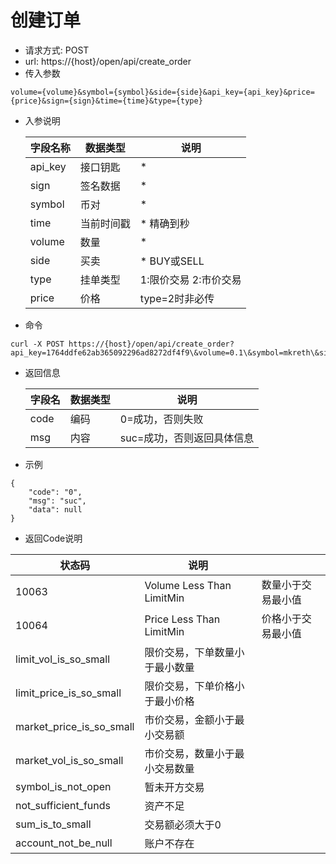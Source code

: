 # 创建订单
- 请求方式: POST
- url: https://{host}/open/api/create_order
- 传入参数 
```
volume={volume}&symbol={symbol}&side={side}&api_key={api_key}&price={price}&sign={sign}&time={time}&type={type}
```
- 入参说明

  | 字段名称 | 数据类型 | 说明 |
  | --- | --- | --- |
  | api_key | 接口钥匙 | * |
  | sign | 签名数据 | * |
  | symbol | 币对 | * |
  | time | 当前时间戳 | * 精确到秒 |
  | volume | 数量 | * |
  | side | 买卖 | * BUY或SELL |
  | type | 挂单类型 | 1:限价交易 2:市价交易 |
  | price | 价格 | type=2时非必传 |

- 命令
```
curl -X POST https://{host}/open/api/create_order?api_key=1764ddfe62ab365092296ad8272df4f9\&volume=0.1\&symbol=mkreth\&side=BUY\&price=0.01\&sign=127b510d23c101501fe767db42b6de4b\&time=1554186684\&type=1
```

- 返回信息

    | 字段名 | 数据类型 | 说明 |
    | --- | --- | --- |
    | code | 编码 | 0=成功，否则失败 |
    | msg | 内容 | suc=成功，否则返回具体信息 |
    
- 示例
```
{
	"code": "0",
	"msg": "suc",
	"data": null
}
```

- 返回Code说明

| 状态码 | 说明 | &nbsp; |
| --- | --- | --- |
| 10063 | Volume Less Than LimitMin | 数量小于交易最小值 |
| 10064 | Price Less Than LimitMin | 价格小于交易最小值 |	
| limit_vol_is_so_small | 限价交易，下单数量小于最小数量| |
| limit_price_is_so_small | 限价交易，下单价格小于最小价格 | |
| market_price_is_so_small | 市价交易，金额小于最小交易额 | |
| market_vol_is_so_small | 市价交易，数量小于最小交易数量 | |
| symbol_is_not_open | 暂未开方交易 | &nbsp; |
| not_sufficient_funds | 资产不足 | &nbsp; |
| sum_is_to_small | 交易额必须大于0 | &nbsp; |
| account_not_be_null | 账户不存在 | &nbsp; |
